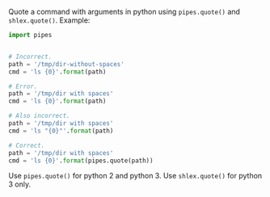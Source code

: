 Quote a command with arguments in python using `pipes.quote()` and `shlex.quote()`. Example:

```python
import pipes


# Incorrect.
path = '/tmp/dir-without-spaces'
cmd = 'ls {0}'.format(path)

# Error.
path = '/tmp/dir with spaces'
cmd = 'ls {0}'.format(path)

# Also incorrect.
path = '/tmp/dir with spaces'
cmd = 'ls "{0}"'.format(path)

# Correct.
path = '/tmp/dir with spaces'
cmd = 'ls {0}'.format(pipes.quote(path))
```

Use `pipes.quote()` for python 2 and python 3.
Use `shlex.quote()` for python 3 only.